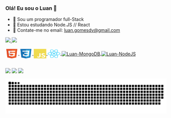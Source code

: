 ### Olá! Eu sou o Luan 👋

- 🔭 Sou um programador full-Stack
- 🌱 Estou estudando Node.JS // React
- 📧 Contate-me no email: luan.gomesdv@gmail.com

<div>
  <a href="https://github.com/luangomesg">
  <img width="43%"  src="https://github-readme-stats.vercel.app/api?username=luangomesg&show_icons=true&theme=radical&include_all_commits=true&count_private=true"/>
  <img width="42%"  src="https://github-readme-stats.vercel.app/api/top-langs/?username=luangomesg&layout=compact&langs_count=7&theme=radical"/>
</div> 
  <div style="display: inline_block"><br>
   <img align="center" alt="Luan-HTML" height="30" width="40" src="https://raw.githubusercontent.com/devicons/devicon/master/icons/html5/html5-original.svg">
  <img align="center" alt="Luan-CSS" height="30" width="40" src="https://raw.githubusercontent.com/devicons/devicon/master/icons/css3/css3-original.svg">
  <img align="center" alt="Luan-Js" height="30" width="40" src="https://raw.githubusercontent.com/devicons/devicon/master/icons/javascript/javascript-plain.svg">
  <img align="center" alt="Luan-React" height="30" width="40" src="https://raw.githubusercontent.com/devicons/devicon/master/icons/react/react-original.svg">
  <img align="center" alt="Luan-MongoDB" height="40" width="35"src="https://cdn.jsdelivr.net/gh/devicons/devicon/icons/nodejs/nodejs-original.svg"/>
  <img align="center" alt="Luan-NodeJS" height="40" width="40"src="https://cdn.jsdelivr.net/gh/devicons/devicon/icons/mongodb/mongodb-plain-wordmark.svg"/> 
  <img align="right" alt="" height="150" style="border-radius:50px;" src="">
</div>

  ##
  
  <div>
    <a href="https://www.linkedin.com/in/luan-gomes-galvão/" target="_blank"><img src="https://img.shields.io/badge/-LinkedIn-%230077B5?style=for-the-badge&logo=linkedin&logoColor=white" target="_blank"></a>
    <a href = "mailto:luan.gomesdv@gmail.com"><img src="https://img.shields.io/badge/-Gmail-%23333?style=for-the-badge&logo=gmail&logoColor=white" target="_blank"></a>
  <a href="https://www.instagram.com/luan_gomes_g/" target="_blank"><img src="https://img.shields.io/badge/-Instagram-%23E4405F?style=for-the-badge&logo=instagram&logoColor=white" target="_blank"></a>
 
  </div>
  
  ![Snake animation](https://github.com/luangomesg/luangomesg/blob/output/github-contribution-grid-snake.svg)
  
  
    
    

